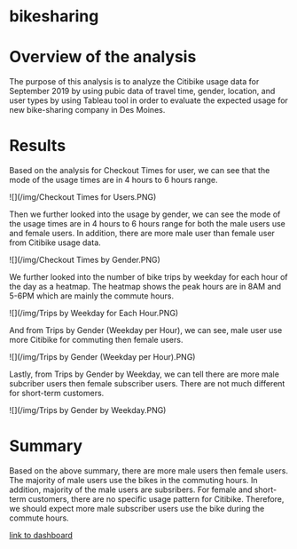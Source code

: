 # bikesharing

# Overview of the analysis
The purpose of this analysis is to analyze the Citibike usage data for September 2019 by using pubic data of travel time, gender, location, and user types by using Tableau tool in order to evaluate the expected usage for new  bike-sharing company in Des Moines.

# Results
Based on the analysis for Checkout Times for user, we can see that the mode of the usage times are in 4 hours to 6 hours range. 

![](/img/Checkout Times for Users.PNG)

Then we further looked into the usage by gender, we can see the mode of the usage times are in 4 hours to 6 hours range for both the male users use and female users. In addition, there are more male user than female user from Citibike usage data.

![](/img/Checkout Times by Gender.PNG)

We further looked into the number of bike trips by weekday for each hour of the day as a heatmap. The heatmap shows the peak hours are in 8AM and 5-6PM which are mainly the commute hours. 

![](/img/Trips by Weekday for Each Hour.PNG)

And from Trips by Gender (Weekday per Hour), we can see, male user use more Citibike for commuting then female users.

![](/img/Trips by Gender (Weekday per Hour).PNG)

Lastly, from Trips by Gender by Weekday, we can tell there are more male subcriber users then female subscriber users.
There are not much different for short-term customers.

![](/img/Trips by Gender by Weekday.PNG)


# Summary
Based on the above summary, there are more male users then female users. The majority of male users use the bikes in the commuting hours. In addition, majority of the male users are subsribers. For female and short-term customers, there are no specific usage pattern for Citibike. Therefore, we should expect more male subscriber users use the bike during the commute hours.  

[link to dashboard](https://public.tableau.com/profile/terry4927#!/vizhome/NYCCitibikeanalysis_16063285192110/NYCCitibikeanalysis?publish=yes)

